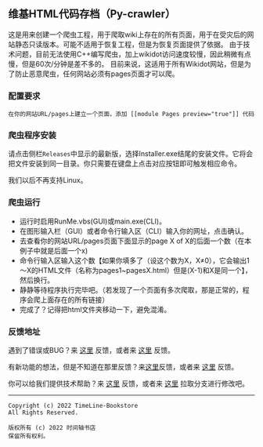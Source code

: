 ## 维基HTML代码存档（Py-crawler）

这是用来创建一个爬虫工程，用于爬取wiki上存在的所有页面，用于在受灾后的网站静态只读版本。可能不适用于恢复工程，但是为恢复页面提供了依据。
由于技术问题，目前无法使用C++编写爬虫，加上wikidot访问速度较慢，因此稍微有点慢，但是60次/分钟是差不多的。
目前来说，这适用于所有Wikidot网站，但是为了防止恶意爬虫，任何网站必须有pages页面才可以爬。

### **配置要求**

```
在你的网站URL/pages上建立一个页面，添加 [[module Pages preview="true"]] 代码
```

### **爬虫程序安装**
请点击侧栏`Releases`中显示的最新版，选择Installer.exe结尾的安装文件。它将会把文件安装到同一目录。你只需要在键盘上点击对应按钮即可触发相应命令。

我们以后不再支持Linux。

### **爬虫运行**
* 运行时启用RunMe.vbs(GUI)或main.exe(CLI)。
* 在图形输入栏（GUI）或者命令行输入区（CLI）输入你的网址，点击确认。
* 去查看你的网站URL/pages页面下面显示的page X of X的后面一个数（在本例子中就是后面一个x)
* 命令行输入区输入这个数【如果你填多了（设这个数为X，X≠0），它会输出1～X的HTML文件（名称为pages1~pagesX.html）但是(X-1)和X是同一个】，然后换行。
* 静静等待程序执行完毕吧。（若发现了一个页面有多次爬取，那是正常的，程序会爬上面存在的所有链接）
* 完成了？记得把html文件夹移动一下，避免混淆。

### **反馈地址**
遇到了错误或BUG？来 [这里](http://ld-private-website.wikidot.com/forum/c-7602918/pyc) 反馈，或者来 [这里](https://github.com/TimeLine-Bookstore/Py-crawler/issues) 反馈。

有新功能的想法，但是不知道在那里反馈？来[这里](http://ld-private-website.wikidot.com/forum/t-15402049/pyc-1-1-0-1-9)反馈，或者来 [这里](https://github.com/TimeLine-Bookstore/Py-crawler/issues) 反馈。

你可以给我们提供技术帮助？来 [这里](http://ld-private-website.wikidot.com/forum/c-7602920/) 反馈，或者来 [这里](https://github.com/TimeLine-Bookstore/Py-crawler/fork) 拉取分支进行修改吧。

----------

```
Copyright (c) 2022 TimeLine-Bookstore
All Rights Reserved.

版权所有 (c) 2022 时间轴书店
保留所有权利。
```
